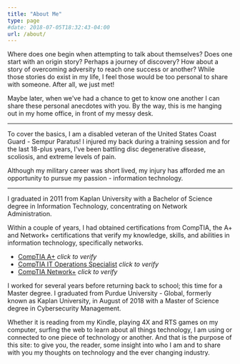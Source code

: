 ```yaml
---
title: "About Me"
type: page
#date: 2018-07-05T18:32:43-04:00
url: /about/
---
```


Where does one begin when attempting to talk about themselves? Does one start with an origin story? Perhaps a journey of discovery? How about a story of overcoming adversity to reach one success or another? While those stories do exist in my life, I feel those would be too personal to share with someone. After all, we just met!

Maybe later, when we've had a chance to get to know one another I can share these personal anecdotes with you. By the way, this is me hanging out in my home office, in front of my messy desk.

* * *

To cover the basics, I am a disabled veteran of the United States Coast Guard - Sempur Paratus! I injured my back during a training session and for the last 18-plus years, I've been battling disc degenerative disease, scoliosis, and extreme levels of pain.   

Although my military career was short lived, my injury has afforded me an opportunity to pursue my passion - information technology.

* * *

I graduated in 2011 from Kaplan University with a Bachelor of Science degree in Information Technology, concentrating on Network Administration. 

Within a couple of years, I had obtained certifications from CompTIA, the A+ and Network+ certifications that verify my knowledge, skills, and abilities in information technology, specifically networks.
  
* [CompTIA A+](https://www.youracclaim.com/badges/2106c444-6817-4408-8547-d02205497d3c) *click to verify*
* [CompTIA IT Operations Specialist](https://www.youracclaim.com/badges/f324aa8f-adeb-40f1-ace2-c4a0fcfcc0a5) *click to verify*
* [CompTIA Network+](https://www.youracclaim.com/badges/4afde9f8-137d-4c1a-ac28-401b6bdad897) *click to verify*

I worked for several years before returning back to school; this time for a Master degree. I graduated from Purdue University - Global, formerly known as Kaplan University, in August of 2018 with a Master of Science degree in Cybersecurity Management.

Whether it is reading from my Kindle, playing 4X and RTS games on my computer, surfing the web to learn about all things technology, I am using or connected to one piece of technology or another. And that is the purpose of this site: to give you, the reader, some insight into who I am and to share with you my thoughts on technology and the ever changing industry.